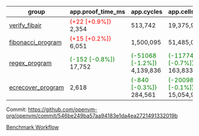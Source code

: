 | group | app.proof_time_ms | app.cycles | app.cells_used | leaf.proof_time_ms | leaf.cycles | leaf.cells_used |
| -- | -- | -- | -- | -- | -- | -- |
| [verify_fibair](https://github.com/openvm-org/openvm/blob/benchmark-results/benchmarks-pr/1282/verify_fibair-546be249ba57aa94183e1da4ea2721491332019b.md) |<span style='color: red'>(+22 [+0.9%])</span> 2,354 |  513,742 |  19,375,941 |- | - | - |
| [fibonacci_program](https://github.com/openvm-org/openvm/blob/benchmark-results/benchmarks-pr/1282/fibonacci-546be249ba57aa94183e1da4ea2721491332019b.md) |<span style='color: red'>(+15 [+0.2%])</span> 6,051 |  1,500,095 |  51,485,080 |- | - | - |
| [regex_program](https://github.com/openvm-org/openvm/blob/benchmark-results/benchmarks-pr/1282/regex-546be249ba57aa94183e1da4ea2721491332019b.md) |<span style='color: green'>(-152 [-0.8%])</span> 17,752 | <span style='color: green'>(-51068 [-1.2%])</span> 4,139,836 | <span style='color: green'>(-1177482 [-0.7%])</span> 163,833,427 |- | - | - |
| [ecrecover_program](https://github.com/openvm-org/openvm/blob/benchmark-results/benchmarks-pr/1282/ecrecover-546be249ba57aa94183e1da4ea2721491332019b.md) | 2,618 | <span style='color: green'>(-840 [-0.3%])</span> 284,561 | <span style='color: green'>(-20098 [-0.1%])</span> 15,054,935 |- | - | - |


Commit: https://github.com/openvm-org/openvm/commit/546be249ba57aa94183e1da4ea2721491332019b

[Benchmark Workflow](https://github.com/openvm-org/openvm/actions/runs/12959416604)
